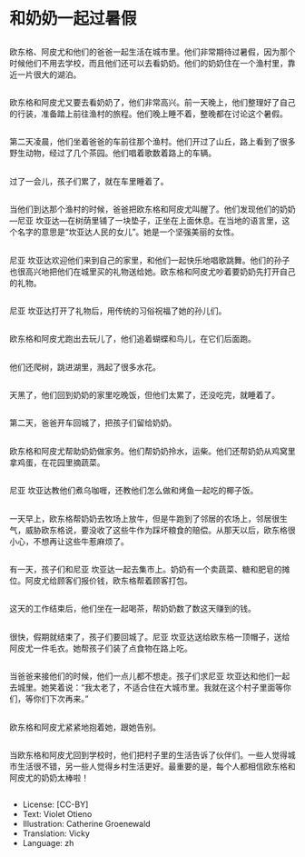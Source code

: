 # 和奶奶一起过暑假

##
欧东格、阿皮尤和他们的爸爸一起生活在城市里。他们非常期待过暑假，因为那个时候他们不用去学校，而且他们还可以去看奶奶。他们的奶奶住在一个渔村里，靠近一片很大的湖泊。

##
欧东格和阿皮尤又要去看奶奶了，他们非常高兴。前一天晚上，他们整理好了自己的行装，准备踏上前往渔村的旅程。他们晚上睡不着，整晚都在讨论这个暑假。

##
第二天凌晨，他们坐着爸爸的车前往那个渔村。他们开过了山丘，路上看到了很多野生动物，经过了几个茶园。他们唱着歌数着路上的车辆。

##
过了一会儿，孩子们累了，就在车里睡着了。

##
当他们到达那个渔村的时候，爸爸把欧东格和阿皮尤叫醒了。他们发现他们的奶奶—尼亚 坎亚达—在树荫里铺了一块垫子，正坐在上面休息。在当地的语言里，这个名字的意思是“坎亚达人民的女儿”。她是一个坚强美丽的女性。

##
尼亚 坎亚达欢迎他们来到自己的家里，和他们一起快乐地唱歌跳舞。他们的孙子也很高兴地把他们在城里买的礼物送给她。欧东格和阿皮尤吵着要奶奶先打开自己的礼物。

##
尼亚 坎亚达打开了礼物后，用传统的习俗祝福了她的孙儿们。

##
欧东格和阿皮尤跑出去玩儿了，他们追着蝴蝶和鸟儿，在它们后面跑。

##
他们还爬树，跳进湖里，溅起了很多水花。

##
天黑了，他们回到奶奶的家里吃晚饭，但他们太累了，还没吃完，就睡着了。

##
第二天，爸爸开车回城了，把孩子们留给奶奶。

##
欧东格和阿皮尤帮助奶奶做家务。他们帮奶奶拎水，运柴。他们还帮奶奶从鸡窝里拿鸡蛋，在花园里摘蔬菜。

##
尼亚 坎亚达教他们煮乌咖喱，还教他们怎么做和烤鱼一起吃的椰子饭。

##
一天早上，欧东格帮奶奶去牧场上放牛，但是牛跑到了邻居的农场上，邻居很生气，威胁欧东格说，要没收了这些牛作为踩坏粮食的赔偿。从那天以后，欧东格很小心，不想再让这些牛惹麻烦了。

##
有一天，孩子们和尼亚 坎亚达一起去集市上。奶奶有一个卖蔬菜、糖和肥皂的摊位。阿皮尤给顾客们报价钱，欧东格帮着顾客打包。

##
这天的工作结束后，他们坐在一起喝茶，帮奶奶数了数这天赚到的钱。

##
很快，假期就结束了，孩子们要回城了。尼亚 坎亚达送给欧东格一顶帽子，送给阿皮尤一件毛衣。她帮孩子们装了点食物在路上吃。

##
当爸爸来接他们的时候，他们一点儿都不想走。孩子们求尼亚 坎亚达和他们一起去城里。她笑着说：“我太老了，不适合住在大城市里。我就在这个村子里面等你们，等你们下次再来。”

##
欧东格和阿皮尤紧紧地抱着她，跟她告别。

##
当欧东格和阿皮尤回到学校时，他们把村子里的生活告诉了伙伴们。一些人觉得城市生活很不错，另一些人觉得乡村生活更好。最重要的是，每个人都相信欧东格和阿皮尤的奶奶太棒啦！

##
* License: [CC-BY]
* Text: Violet Otieno
* Illustration: Catherine Groenewald
* Translation: Vicky
* Language: zh
